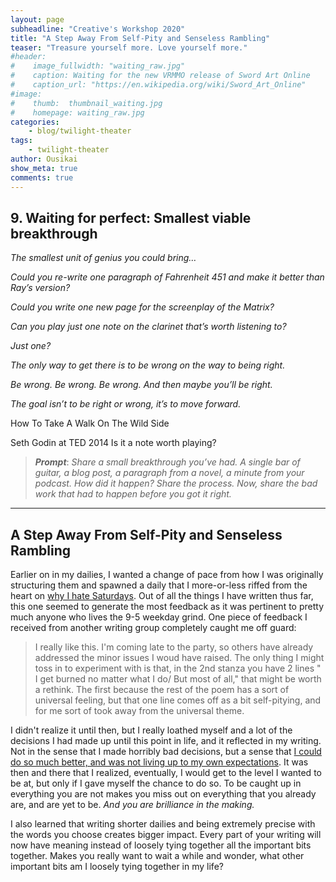 ```yaml
---
layout: page
subheadline: "Creative's Workshop 2020"
title: "A Step Away From Self-Pity and Senseless Rambling"
teaser: "Treasure yourself more. Love yourself more."
#header:
#    image_fullwidth: "waiting_raw.jpg"
#    caption: Waiting for the new VRMMO release of Sword Art Online
#    caption_url: "https://en.wikipedia.org/wiki/Sword_Art_Online"
#image:
#    thumb:  thumbnail_waiting.jpg
#    homepage: waiting_raw.jpg
categories:
    - blog/twilight-theater
tags:
    - twilight-theater
author: Ousikai
show_meta: true
comments: true
---
```

## 9. Waiting for perfect: Smallest viable breakthrough
*The smallest unit of genius you could bring…*

*Could you re-write one paragraph of Fahrenheit 451 and make it better than Ray’s version?*

*Could you write one new page for the screenplay of the Matrix?*

*Can you play just one note on the clarinet that’s worth listening to?*

*Just one?*

*The only way to get there is to be wrong on the way to being right.*

*Be wrong. Be wrong. Be wrong. And then maybe you’ll be right.*

*The goal isn’t to be right or wrong, it’s to move forward.*

How To Take A Walk On The Wild Side

Seth Godin at TED 2014 Is it a note worth playing?

> ***Prompt***: *Share a small breakthrough you’ve had. A single bar of guitar, a blog post, a paragraph from a novel, a minute from your podcast. How did it happen? Share the process. Now, share the bad work that had to happen before you got it right.*

---- 
## A Step Away From Self-Pity and Senseless Rambling 
Earlier on in my dailies, I wanted a change of pace from how I was originally structuring them and spawned a daily that I more-or-less riffed from the heart on [why I hate Saturdays](https://pro2.akimbo.com/t/oscar-k-sandoval-rivera-dailies-tempest-crossing-begins/27179/16?u=mtfallsvr). Out of all the things I have written thus far, this one seemed to generate the most feedback as it was pertinent to pretty much anyone who lives the 9-5 weekday grind. One piece of feedback I received from another writing group completely caught me off guard:

> I really like this. I'm coming late to the party, so others have already addressed the minor issues I woud have raised.  The only thing I  might toss in to experiment with is that, in the 2nd stanza you have 2 lines " I get burned no matter what I do/ But most of all,"  that might be worth a rethink.  The first because the rest of the poem has a sort of universal feeling, but that one line comes off as a bit self-pitying, and for me sort of took away from the universal theme.

I didn't realize it until then, but I really loathed myself and a lot of the decisions I had made up until this point in life, and it reflected in my writing. Not in the sense that I made horribly bad decisions, but a sense that [I could do so much better, and was not living up to my own expectations](https://pro2.akimbo.com/t/just-me-myself-and-i/28411?u=mtfallsvr). It was then and there that I realized, eventually, I would get  to the level I wanted to be at, but only if I gave myself the chance to do so. To be caught up in everything you are not makes you miss out on  everything that you already are, and are yet to be. *And you are brilliance in the making.* 

I also learned that writing shorter dailies and being extremely precise with the words you choose creates bigger impact. Every part of your writing will now  have meaning instead of loosely tying together all the important bits together. Makes you really want to wait a while and wonder, what other important bits am I loosely tying together in my life? 

